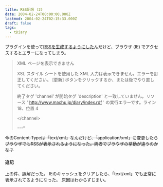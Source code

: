 ```yaml
---
title: RSS配信 (2)
date: 2004-02-24T00:00:00.000Z
lastmod: 2004-02-24T02:15:33.000Z
draft: false
tags:
  - tDiary
---
```


プラグインを使って[RSSを生成するようにした](/posts/20040222/p03)んだけど、ブラウザ (IE) でアクセスするとエラーになってしまう。

> XML ページを表示できません
>
> XSL スタイル シートを使用した XML 入力は表示できません。エラーを訂正してください。 \[更新] ボタンをクリックするか、または後でやり直してください。
>
> 終了タグ 'channel' が開始タグ 'description' と一致していません。リソース ' <http://www.machu.jp/diary/index.rdf> ' の実行エラーです。ライン 18、位置 4
>
> \</channel>
>
> \---^

~~今のContent-Typeは「text/xml」なんだけど、「application/xml」に変更したらブラウザでもRSSが表示されるようになった。両者でブラウザの挙動が違うのかな？~~

#### 追記

上の件、誤解だった。 IEのキャッシュをクリアしたら、「text/xml」でも正常に表示されてるようになった。 原因はわからずじまい。

